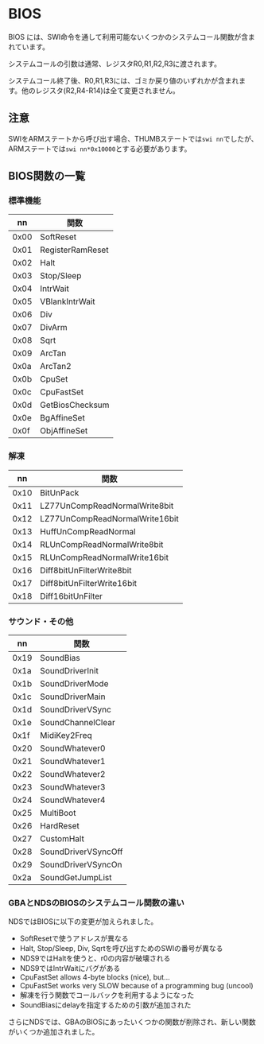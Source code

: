 # BIOS

BIOS には、SWI命令を通して利用可能ないくつかのシステムコール関数が含まれています。

システムコールの引数は通常、レジスタR0,R1,R2,R3に渡されます。

システムコール終了後、R0,R1,R3には、ゴミか戻り値のいずれかが含まれます。他のレジスタ(R2,R4-R14)は全て変更されません。

## 注意

SWIをARMステートから呼び出す場合、THUMBステートでは`swi nn`でしたが、ARMステートでは`swi nn*0x10000`とする必要があります。

## BIOS関数の一覧

### 標準機能

nn | 関数
-- | -- 
0x00 | SoftReset
0x01 | RegisterRamReset
0x02 | Halt
0x03 | Stop/Sleep
0x04 | IntrWait
0x05 | VBlankIntrWait
0x06 | Div
0x07 | DivArm
0x08 | Sqrt
0x09 | ArcTan
0x0a | ArcTan2
0x0b | CpuSet
0x0c | CpuFastSet
0x0d | GetBiosChecksum
0x0e | BgAffineSet
0x0f | ObjAffineSet

### 解凍

nn | 関数
-- | -- 
0x10 | BitUnPack
0x11 | LZ77UnCompReadNormalWrite8bit
0x12 | LZ77UnCompReadNormalWrite16bit
0x13 | HuffUnCompReadNormal
0x14 | RLUnCompReadNormalWrite8bit
0x15 | RLUnCompReadNormalWrite16bit
0x16 | Diff8bitUnFilterWrite8bit
0x17 | Diff8bitUnFilterWrite16bit
0x18 | Diff16bitUnFilter

### サウンド・その他

nn | 関数
-- | -- 
0x19 | SoundBias
0x1a | SoundDriverInit
0x1b | SoundDriverMode
0x1c | SoundDriverMain
0x1d | SoundDriverVSync
0x1e | SoundChannelClear
0x1f | MidiKey2Freq
0x20 | SoundWhatever0
0x21 | SoundWhatever1
0x22 | SoundWhatever2
0x23 | SoundWhatever3
0x24 | SoundWhatever4
0x25 | MultiBoot
0x26 | HardReset
0x27 | CustomHalt
0x28 | SoundDriverVSyncOff
0x29 | SoundDriverVSyncOn
0x2a | SoundGetJumpList

### GBAとNDSのBIOSのシステムコール関数の違い

NDSではBIOSに以下の変更が加えられました。

- SoftResetで使うアドレスが異なる
- Halt, Stop/Sleep, Div, Sqrtを呼び出すためのSWIの番号が異なる
- NDS9ではHaltを使うと、r0の内容が破壊される
- NDS9ではIntrWaitにバグがある
- CpuFastSet allows 4-byte blocks (nice), but...
- CpuFastSet works very SLOW because of a programming bug (uncool)
- 解凍を行う関数でコールバックを利用するようになった
- SoundBiasにdelayを指定するための引数が追加された

さらにNDSでは、GBAのBIOSにあったいくつかの関数が削除され、新しい関数がいくつか追加されました。

